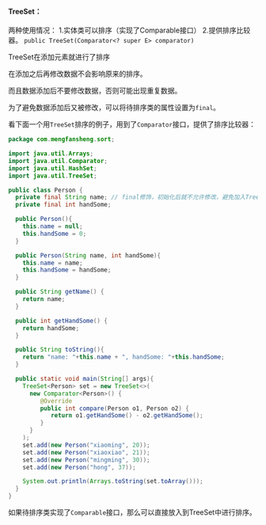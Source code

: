 #### TreeSet：
两种使用情况：
1.实体类可以排序（实现了Comparable接口）
2.提供排序比较器。 `public TreeSet(Comparator<? super E> comparator)`

TreeSet在添加元素就进行了排序

在添加之后再修改数据不会影响原来的排序。

而且数据添加后不要修改数据，否则可能出现重复数据。

为了避免数据添加后又被修改，可以将待排序类的属性设置为`final`。

看下面一个用`TreeSet`排序的例子，用到了`Comparator`接口，提供了排序比较器：

```java
package com.mengfansheng.sort;

import java.util.Arrays;
import java.util.Comparator;
import java.util.HashSet;
import java.util.TreeSet;

public class Person {
  private final String name; // final修饰，初始化后就不允许修改，避免加入TreeSet后又被修改
  private final int handSome;

  public Person(){
    this.name = null;
    this.handSome = 0;
  }

  public Person(String name, int handSome){
    this.name = name;
    this.handSome = handSome;
  }

  public String getName() {
    return name;
  }

  public int getHandSome() {
    return handSome;
  }

  public String toString(){
    return "name: "+this.name + ", handSome: "+this.handSome;
  }

  public static void main(String[] args){
    TreeSet<Person> set = new TreeSet<>(
      new Comparator<Person>() {
         @Override
         public int compare(Person o1, Person o2) {
            return o1.getHandSome() - o2.getHandSome();
         }
      }
    );
    set.add(new Person("xiaoming", 20));
    set.add(new Person("xiaoxiao", 21));
    set.add(new Person("mingming", 30));
    set.add(new Person("hong", 37));

    System.out.println(Arrays.toString(set.toArray()));
  }
}

```

如果待排序类实现了`Comparable`接口，那么可以直接放入到TreeSet中进行排序。


